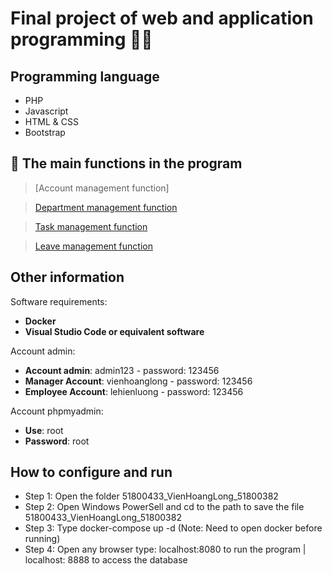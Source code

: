 # Final project of web and application programming :technologist:

## Programming language

- PHP
- Javascript
- HTML & CSS
- Bootstrap

## :hammer: The main functions in the program

> [Account management function]

> [Department management function](#)

> [Task management function](#)

> [Leave management function](#)

## Other information

Software requirements:

- **Docker**
- **Visual Studio Code or equivalent software**

Account admin:

- **Account admin**: admin123 - password: 123456
- **Manager Account**: vienhoanglong - password: 123456
- **Employee Account**: lehienluong - password: 123456

Account phpmyadmin:

- **Use**: root
- **Password**: root

## How to configure and run

- Step 1: Open the folder 51800433_VienHoangLong_51800382
- Step 2: Open Windows PowerSell and cd to the path to save the file 51800433_VienHoangLong_51800382
- Step 3: Type docker-compose up -d (Note: Need to open docker before running)
- Step 4: Open any browser type: localhost:8080 to run the program | localhost: 8888 to access the database
